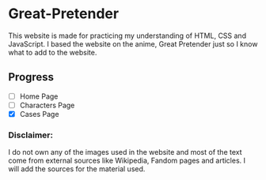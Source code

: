 # Great-Pretender
This website is made for practicing my understanding of HTML, CSS and JavaScript. I based the website on the anime, Great Pretender just so I know what to add to the website.

## Progress
- [ ] Home Page
- [ ] Characters Page
- [x] Cases Page

### Disclaimer:
I do not own any of the images used in the website and most of the text come from external sources like Wikipedia, Fandom pages and articles. I will add the sources for the material used.
